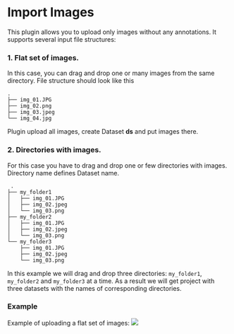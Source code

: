 # Import Images

This plugin allows you to upload only images without any annotations. It supports several input file structures: 

### 1.  Flat set of images.
In this case, you can drag and drop one or many images from the same directory. File structure should look like this

```
.
├── img_01.JPG
├── img_02.png
├── img_03.jpeg
└── img_04.jpg
```

Plugin upload all images, create Dataset **ds** and put images there.

### 2. Directories with images.
For this case you have to drag and drop one or few directories with images. Directory name defines Dataset name.
 
```
 .
├── my_folder1
│   ├── img_01.JPG
│   ├── img_02.jpeg
│   └── img_03.png
├── my_folder2
│   ├── img_01.JPG
│   ├── img_02.jpeg
│   └── img_03.png
└── my_folder3
    ├── img_01.JPG
    ├── img_02.jpeg
    └── img_03.png
```

In this example we will drag and drop three directories: `my_folder1`, `my_folder2` and `my_folder3` at a time. As a result we will get project with three datasets with the names of corresponding directories.

### Example 
Example of uploading a flat set of images:
![](https://i.imgur.com/COfEHoM.gif)
